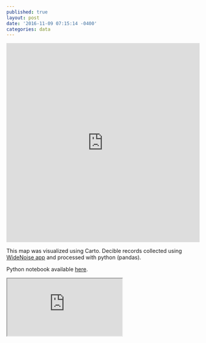 ```yaml
---
published: true
layout: post
date: '2016-11-09 07:15:14 -0400'
categories: data
---
```

<iframe width="100%" height="520" frameborder="0" src="https://willgeary.carto.com/viz/b6a4e576-a6c8-11e6-b3a9-0ecd1babdde5/embed_map" allowfullscreen webkitallowfullscreen mozallowfullscreen oallowfullscreen msallowfullscreen></iframe>

This map was visualized using Carto. Decible records collected using [WideNoise app](http://cs.everyaware.eu/event/widenoise/) and processed with python (pandas). 

Python notebook available [here](http://nbviewer.jupyter.org/github/willgeary/SoundMappingBikeCommute/blob/master/Sound%20Mapping.ipynb).

<iframe src="https://github.com/willgeary/willgeary.github.io/blob/master/3dmap/index.html"></iframe>
